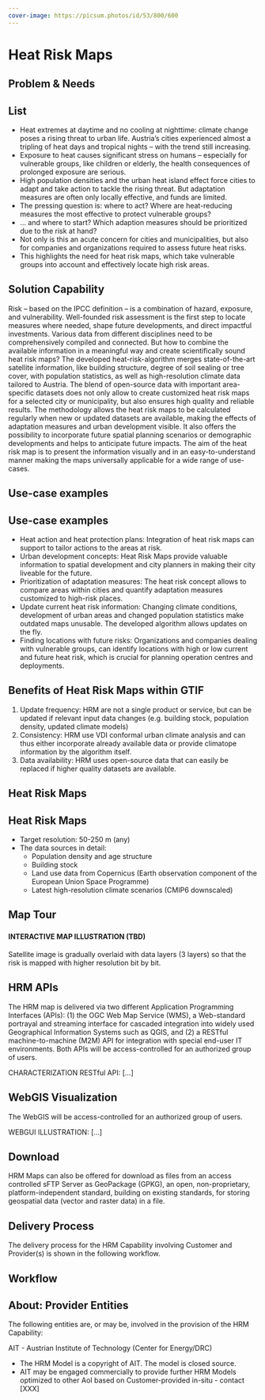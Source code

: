 ```yaml
---
cover-image: https://picsum.photos/id/53/800/600
---
```


# Heat Risk Maps

## Problem & Needs
## List <!--{ as="div" }-->
- Heat extremes at daytime and no cooling at nighttime: climate change poses a rising threat to urban life. Austria’s cities experienced almost a tripling of heat days and tropical nights – with the trend still increasing.
- Exposure to heat causes significant stress on humans – especially for vulnerable groups, like children or elderly, the health consequences of prolonged exposure are serious.
- High population densities and the urban heat island effect force cities to adapt and take action to tackle the rising threat. But adaptation measures are often only locally effective, and funds are limited.
- The pressing question is: where to act? Where are heat-reducing measures the most effective to protect vulnerable groups? 
- … and where to start? Which adaption measures should be prioritized due to the risk at hand?
- Not only is this an acute concern for cities and municipalities, but also for companies and organizations required to assess future heat risks.
- This highlights the need for heat risk maps, which take vulnerable groups into account and effectively locate high risk areas.



## Solution Capability
Risk – based on the IPCC definition – is a combination of hazard, exposure, and vulnerability. Well-founded risk assessment is the first step to locate measures where needed, shape future developments, and direct impactful investments. Various data from different disciplines need to be comprehensively compiled and connected. But how to combine the available information in a meaningful way and create scientifically sound heat risk maps? 
The developed heat-risk-algorithm merges state-of-the-art satellite information, like building structure, degree of soil sealing or tree cover, with population statistics, as well as high-resolution climate data tailored to Austria. The blend of open-source data with important area-specific datasets does not only allow to create customized heat risk maps for a selected city or municipality, but also ensures high quality and reliable results. The methodology allows the heat risk maps to be calculated regularly when new or updated datasets are available, making the effects of adaptation measures and urban development visible. It also offers the possibility to incorporate future spatial planning scenarios or demographic developments and helps to anticipate future impacts. The aim of the heat risk map is to present the information visually and in an easy-to-understand manner making the maps universally applicable for a wide range of use-cases.

## Use-case examples
## Use-case examples <!--{ as="div" }-->

-	Heat action and heat protection plans: Integration of heat risk maps can support to tailor actions to the areas at risk.
-	Urban development concepts: Heat Risk Maps provide valuable information to spatial development and city planners in making their city liveable for the future.
-	Prioritization of adaptation measures: The heat risk concept allows to compare areas within cities and quantify adaptation measures customized to high-risk places.
-	Update current heat risk information: Changing climate conditions, development of urban areas and changed population statistics make outdated maps unusable. The developed algorithm allows updates on the fly.
-	Finding locations with future risks: Organizations and companies dealing with vulnerable groups, can identify locations with high or low current and future heat risk, which is crucial for planning operation centres and deployments.

## Benefits of Heat Risk Maps within GTIF
1.	Update frequency: HRM are not a single product or service, but can be updated if relevant input data changes (e.g. building stock, population density, updated climate models)
2.	Consistency: HRM use VDI conformal urban climate analysis and can thus either incorporate already available data or provide climatope information by the algorithm itself.
3.	Data availability: HRM uses open-source data that can easily be replaced if higher quality datasets are available.

## Heat Risk Maps
## Heat Risk Maps <!--{ as="div" }-->
- Target resolution: 50-250 m (any)
- The data sources in detail:
  -	Population density and age structure
  -	Building stock
  - Land use data from Copernicus (Earth observation component of the European Union Space Programme)
  - Latest high-resolution climate scenarios (CMIP6 downscaled)


## Map Tour <!--{ as="eox-map" mode="tour" }-->

### <!--{ layers='[{"type":"Tile","properties":{"id":"osm"},"source":{"type":"OSM"}}]' center=[15,48] zoom="5" animationOptions="{duration:500}" }-->
#### INTERACTIVE MAP ILLUSTRATION (TBD)
 Satellite image is gradually overlaid with data layers (3 layers) so that the risk is mapped with higher resolution bit by bit. 


## HRM APIs
The HRM map is delivered via two different Application Programming Interfaces (APIs): (1) the OGC Web Map Service (WMS), a Web-standard portrayal and streaming interface for cascaded integration into widely used Geographical Information Systems such as QGIS, and (2) a RESTful machine-to-machine (M2M) API for integration with special end-user IT environments. Both APIs will be access-controlled for an authorized group of users.

CHARACTERIZATION RESTful API: [...]

## WebGIS Visualization
The WebGIS will be access-controlled for an authorized group of users.

WEBGUI ILLUSTRATION:  [...]

## Download
HRM Maps can also be offered for download as files from an access controlled sFTP Server as GeoPackage (GPKG), an open, non-proprietary, platform-independent standard, building on existing standards, for storing geospatial data (vector and raster data) in a file. 

## Delivery Process
The delivery process for the HRM Capability involving Customer and Provider(s) is shown in the following workflow.
## Workflow <!--{as="img" data-fallback-src="https://raw.githubusercontent.com/Itsman-AT/public-narratives/Itsman-AT/heat-risk-according-to-climate-scenarios/assets/Itsman-AT/workflow-1741688647020.jpg" src="https://raw.githubusercontent.com/GTIF-Austria/public-narratives/e5b4da2e69afbce1129a5674fa688a5eb22fd169/assets/workflow-1741688647020.jpg" style="width: 100%; height: 600px;"}-->

## About: Provider Entities
The following entities are, or may be, involved in the provision of the HRM Capability:

AIT - Austrian Institute of Technology (Center for Energy/DRC)
- The HRM Model is a copyright of AIT. The model is closed source.
- AIT may be engaged commercially to provide further HRM Models optimized to other AoI based on Customer-provided in-situ - contact [XXX]


